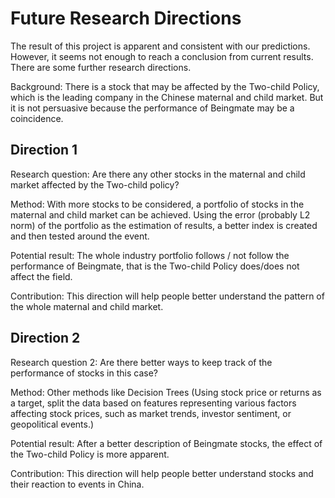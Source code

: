 # Future Research Directions

The result of this project is apparent and consistent with our predictions. However, it seems not enough to reach a conclusion from current results. There are some further research directions.

Background: There is a stock that may be affected by the Two-child Policy, which is the leading company in the Chinese maternal and child market. But it is not persuasive because the performance of Beingmate may be a coincidence.

## Direction 1

Research question: Are there any other stocks in the maternal and child market affected by the Two-child policy?

Method: With more stocks to be considered, a portfolio of stocks in the maternal and child market can be achieved. Using the error (probably L2 norm) of the portfolio as the estimation of results, a better index is created and then tested around the event.

Potential result: The whole industry portfolio follows / not follow the performance of Beingmate, that is the Two-child Policy does/does not affect the field.

Contribution: This direction will help people better understand the pattern of the whole maternal and child market.

## Direction 2

Research question 2: Are there better ways to keep track of the performance of stocks in this case?

Method: Other methods like Decision Trees (Using stock price or returns as a target, split the data based on features representing various factors affecting stock prices, such as market trends, investor sentiment, or geopolitical events.)

Potential result: After a better description of Beingmate stocks, the effect of the Two-child Policy is more apparent.

Contribution: This direction will help people better understand stocks and their reaction to events in China.
